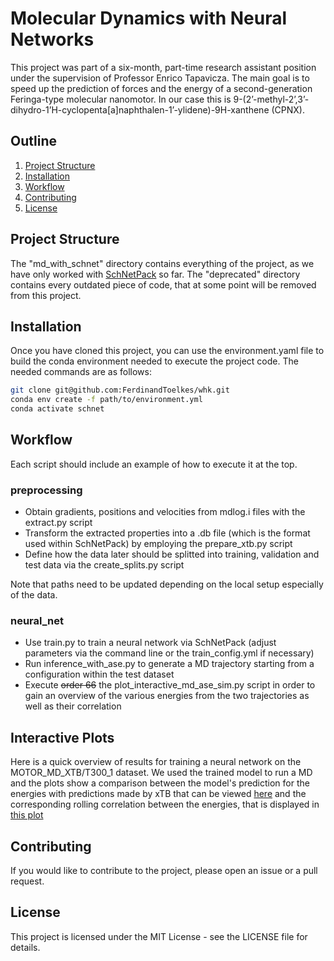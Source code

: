 # Molecular Dynamics with Neural Networks

This project was part of a six-month, part-time research assistant position under the supervision of Professor Enrico Tapavicza. The main goal is to speed up the prediction of forces and the energy of a second-generation Feringa-type molecular nanomotor. In our case this is 9-(2’-methyl-2’,3’-dihydro-1’H-cyclopenta[a]naphthalen-1’-ylidene)-9H-xanthene (CPNX). 

## Outline

1. [Project Structure](#project-structure)
2. [Installation](#installation)
3. [Workflow](#workflow)
4. [Contributing](#contributing)
5. [License](#license)

## Project Structure

The "md_with_schnet" directory contains everything of the project, as we have only worked with [SchNetPack](https://github.com/atomistic-machine-learning/schnetpack) so far. The "deprecated" directory contains every outdated piece of code, that at some point will be removed from this project.


## Installation

Once you have cloned this project, you can use the environment.yaml file to build the conda environment needed to execute the project code. The needed commands are as follows:


```bash
git clone git@github.com:FerdinandToelkes/whk.git
conda env create -f path/to/environment.yml
conda activate schnet
```

## Workflow

Each script should include an example of how to execute it at the top.

### preprocessing

- Obtain gradients, positions and velocities from mdlog.i files with the extract.py script
- Transform the extracted properties into a .db file (which is the format used within SchNetPack) by employing the prepare_xtb.py script
- Define how the data later should be splitted into training, validation and test data via the create_splits.py script

Note that paths need to be updated depending on the local setup especially of the data. 

### neural_net

- Use train.py to train a neural network via SchNetPack (adjust parameters via the command line or the train_config.yml if necessary)
- Run inference_with_ase.py to generate a MD trajectory starting from a configuration within the test dataset
- Execute ~~order 66~~ the plot_interactive_md_ase_sim.py script in order to gain an overview of the various energies from the two trajectories as well as their correlation 

## Interactive Plots

Here is a quick overview of results for training a neural network on the MOTOR_MD_XTB/T300_1 dataset. We used the trained model to run a MD and the plots show a comparison between the model's prediction for the energies with predictions made by xTB that can be viewed [here](https://FerdinandToelkes.github.io/whk/MOTOR_MD_XTB_T300_1_epochs_1000_bs_100_lr_0.0001_seed_42/md_sim_steps_5000_time_step_1.0_seed_42/interactive_properties_plot.html) and the corresponding rolling correlation between the energies, that is displayed in [this plot](https://FerdinandToelkes.github.io/whk/MOTOR_MD_XTB_T300_1_epochs_1000_bs_100_lr_0.0001_seed_42/md_sim_steps_5000_time_step_1.0_seed_42/interactive_rolling_corr_plot.html)
 

## Contributing

If you would like to contribute to the project, please open an issue or a pull request.

## License

This project is licensed under the MIT License - see the LICENSE file for details.

